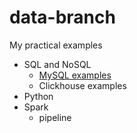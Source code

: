 # data-branch
 My practical examples
- SQL and NoSQL
    - [MySQL examples](https://github.com/ViktorKorolko/data-branch/blob/mysql/READMEsql.md)
    - Clickhouse examples
- Python
- Spark
    - pipeline
